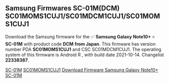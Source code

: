 <h2>Samsung Firmwares SC-01M(DCM) SC01MOMS1CUJ1/SC01MDCM1CUJ1/SC01MOMS1CUJ1</h2>
Download the Samsung firmware for the ✅ <strong>Samsung Galaxy Note10+ </strong> ⭐ <strong>SC-01M</strong> with product code <strong>DCM</strong> <strong> from Japan</strong>. This firmware has version number PDA <strong>SC01MOMS1CUJ1</strong> and CSC SC01MDCM1CUJ1. The operating system of this firmware is Android R , with build date 2021-10-14. Changelist <strong>22338387</strong>.


[SC-01M](https://samfirm.shop/samsung/model/SC-01M)
[SC01MOMS1CUJ1](https://samfirm.shop/samsung/pda/SC01MOMS1CUJ1)
[Download Firmware Samsung Galaxy Note10+ SC-01M](https://samfirm.shop/samsung/firmware/468896)
